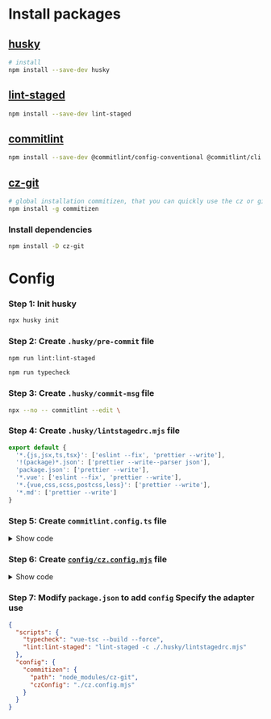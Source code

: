 # Install packages

## [husky](https://typicode.github.io/husky/)

```bash
# install
npm install --save-dev husky
```

## [lint-staged](https://github.com/lint-staged/lint-staged)

```bash
npm install --save-dev lint-staged
```

## [commitlint](https://commitlint.js.org/)

```bash
npm install --save-dev @commitlint/config-conventional @commitlint/cli
```

## [cz-git](https://cz-git.qbb.sh/)

```bash
# global installation commitizen, that you can quickly use the cz or git cz command to start.
npm install -g commitizen
```

### Install dependencies

```bash
npm install -D cz-git
```

# Config

### Step 1: Init husky

```bash
npx husky init
```

### Step 2: Create `.husky/pre-commit` file

```bash
npm run lint:lint-staged

npm run typecheck
```

### Step 3: Create `.husky/commit-msg` file

```bash
npx --no -- commitlint --edit \
```

### Step 4: Create `.husky/lintstagedrc.mjs` file

```javascript
export default {
  '*.{js,jsx,ts,tsx}': ['eslint --fix', 'prettier --write'],
  '!(package)*.json': ['prettier --write--parser json'],
  'package.json': ['prettier --write'],
  '*.vue': ['eslint --fix', 'prettier --write'],
  '*.{vue,css,scss,postcss,less}': ['prettier --write'],
  '*.md': ['prettier --write']
}
```

### Step 5: Create `commitlint.config.ts` file

<details>
  <summary>Show code</summary>

```typescript
import type { UserConfig } from '@commitlint/types'
import { RuleConfigSeverity } from '@commitlint/types'

const configuration: UserConfig = {
  ignores: [(commit) => commit.includes('init') || /^dev\d+\.\d+\.\d+/.test(commit)],
  extends: ['@commitlint/config-conventional'],
  rules: {
    // https://commitlint.js.org/#/reference-rules
    'body-leading-blank': [RuleConfigSeverity.Error, 'always'],
    'footer-leading-blank': [RuleConfigSeverity.Warning, 'always'],
    'header-max-length': [RuleConfigSeverity.Error, 'always', 108],
    'subject-empty': [RuleConfigSeverity.Error, 'never'],
    'type-empty': [RuleConfigSeverity.Error, 'never'],
    'type-case': [RuleConfigSeverity.Error, 'always', 'sentence-case'],
    'type-enum': [
      RuleConfigSeverity.Error,
      'always',
      ['Add', 'Fix', 'Update', 'Build', 'Docs', 'Optz', 'Chore', 'Style', 'Test']
    ]
  }
}

export default configuration
// <type>(<scope>): <subject> (#issue)

// type-case: [
//   'lower-case', // default
//   'upper-case', // UPPERCASE
//   'camel-case', // camelCase
//   'kebab-case', // kebab-case
//   'pascal-case', // PascalCase
//   'sentence-case', // Sentence case
//   'snake-case', // snake_case
//   'start-case', // Start Case
// ];
```

</details>

### Step 6: Create [`config/cz.config.mjs`](https://cz-git.qbb.sh/config/) file

<details>
  <summary>Show code</summary>

```javascript
/** @type {import('cz-git').CommitizenGitOptions} */
export default {
  skipQuestions: ['body', 'breaking'],
  messages: {
    type: 'Chọn TYPE đang commit:',
    scope: 'SCOPE (optional):',
    customScope: 'Nhập SCOPE:',
    subject: 'MESSAGE - Viết mô tả ngắn gọn về sự thay đổi:\n',
    body: 'BODY - Cung cấp mô tả DÀI HƠN về thay đổi (optional). Sử dụng "|" để ngắt dòng mới:\n',
    breaking: 'List any BREAKING CHANGES (optional). Use "|" to break new line:\n',
    footerPrefixesSelect: 'Select the ISSUES type of changeList by this change (optional):',
    customFooterPrefix: 'Prefix ISSUES: ',
    footer: 'Liệt kê ISSUES. VD: #31, #34: ',
    generatingByAI: 'Generating your AI commit subject...',
    generatedSelectByAI: 'Select suitable subject by AI generated:',
    confirmCommit: 'Bạn có chắc chắn muốn tiếp tục với commit ở trên không??'
  },
  types: [
    {
      value: 'Add',
      name: 'Add:       Thêm tính năng mới (feature)'
    },
    {
      value: 'Update',
      name: 'Update:    Sửa code nhưng không thêm tính năng mới'
    },
    {
      value: 'Fix',
      name: 'Fix:       Sửa lỗi (bug fix)'
    },
    {
      value: 'Build',
      name: 'Build:     Những thay đổi hướng đến quá trình build'
    },
    {
      value: 'Docs',
      name: 'Docs:      Chỉ thay đổi documentation'
    },
    {
      value: 'Optz',
      name: 'Optz:      Cải thiện hiệu năng'
    },
    {
      value: 'Chore',
      name: 'Chore:     Các thay đổi khác mà không sửa đổi src hoặc test'
    },
    {
      value: 'Style',
      name: 'Style:     Thay đổi code không ảnh hưởng đến logic (chỉ thay đổi style)'
    },
    {
      value: 'Test',
      name: 'Test:      Thêm các test case bị thiếu hoặc sửa các test case hiện có'
    }
  ],
  issuePrefixes: [
    {
      value: 'link',
      name: 'link:     Link to ISSUES'
    }
  ]
}
```

</details>

### Step 7: Modify `package.json` to add `config` Specify the adapter use

```json
{
  "scripts": {
    "typecheck": "vue-tsc --build --force",
    "lint:lint-staged": "lint-staged -c ./.husky/lintstagedrc.mjs"
  },
  "config": {
    "commitizen": {
      "path": "node_modules/cz-git",
      "czConfig": "./cz.config.mjs"
    }
  }
}
```
